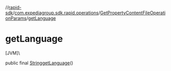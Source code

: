 //[rapid-sdk](../../../index.md)/[com.expediagroup.sdk.rapid.operations](../index.md)/[GetPropertyContentFileOperationParams](index.md)/[getLanguage](get-language.md)

# getLanguage

[JVM]\

public final [String](https://docs.oracle.com/javase/8/docs/api/java/lang/String.html)[getLanguage](get-language.md)()
